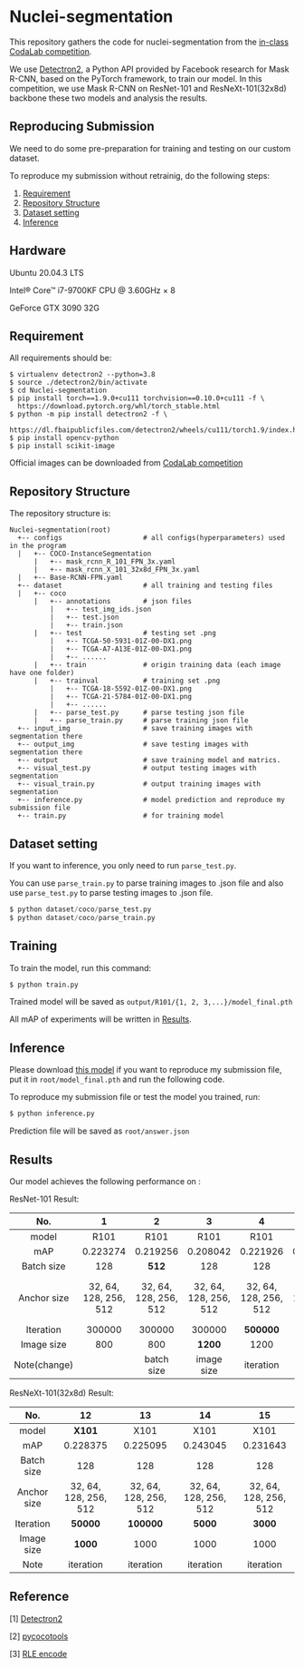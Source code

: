 # Nuclei-segmentation

This repository gathers the code for nuclei-segmentation from the [in-class CodaLab competition](https://codalab.lisn.upsaclay.fr/competitions/333?secret_key=3b31d945-289d-4da6-939d-39435b506ee5).

We use [Detectron2](https://github.com/facebookresearch/detectron2), a Python API provided by Facebook research for Mask R-CNN, based on the PyTorch framework, to train our model.
In this competition, we use  Mask R-CNN on ResNet-101 and ResNeXt-101(32x8d) backbone these two models and analysis the results.

## Reproducing Submission
We need to do some pre-preparation for training and testing on our custom dataset.

To reproduce my submission without retrainig, do the following steps:
1. [Requirement](#Requirement)
2. [Repository Structure](#Repository-Structure)
3. [Dataset setting](#Dataset-setting)
4. [Inference](#Inference)

## Hardware

Ubuntu 20.04.3 LTS

Intel® Core™ i7-9700KF CPU @ 3.60GHz × 8

GeForce GTX 3090 32G


## Requirement
All requirements should be:

```env
$ virtualenv detectron2 --python=3.8
$ source ./detectron2/bin/activate
$ cd Nuclei-segmentation
$ pip install torch==1.9.0+cu111 torchvision==0.10.0+cu111 -f \
  https://download.pytorch.org/whl/torch_stable.html
$ python -m pip install detectron2 -f \
  https://dl.fbaipublicfiles.com/detectron2/wheels/cu111/torch1.9/index.html
$ pip install opencv-python
$ pip install scikit-image
```

Official images can be downloaded from [CodaLab competition](https://codalab.lisn.upsaclay.fr/competitions/333?secret_key=3b31d945-289d-4da6-939d-39435b506ee5#participate-get_data)


## Repository Structure

The repository structure is:
```
Nuclei-segmentation(root)
  +-- configs                    # all configs(hyperparameters) used in the program 
  |   +-- COCO-InstanceSegmentation
      |   +-- mask_rcnn_R_101_FPN_3x.yaml
      |   +-- mask_rcnn_X_101_32x8d_FPN_3x.yaml
  |   +-- Base-RCNN-FPN.yaml
  +-- dataset                    # all training and testing files
  |   +-- coco
      |   +-- annotations        # json files
          |   +-- test_img_ids.json   
          |   +-- test.json   
          |   +-- train.json   
      |   +-- test               # testing set .png  
          |   +-- TCGA-50-5931-01Z-00-DX1.png  
          |   +-- TCGA-A7-A13E-01Z-00-DX1.png 
          |   +-- ......
      |   +-- train              # origin training data (each image have one folder)
      |   +-- trainval           # training set .png
          |   +-- TCGA-18-5592-01Z-00-DX1.png   
          |   +-- TCGA-21-5784-01Z-00-DX1.png 
          |   +-- ...... 
      |   +-- parse_test.py      # parse testing json file
      |   +-- parse_train.py     # parse training json file
  +-- input_img                  # save training images with segmentation there
  +-- output_img                 # save testing images with segmentation there
  +-- output                     # save training model and matrics.
  +-- visual_test.py             # output testing images with segmentation
  +-- visual_train.py            # output training images with segmentation
  +-- inference.py               # model prediction and reproduce my submission file
  +-- train.py                   # for training model
```

## Dataset setting

If you want to inference, you only need to run ```parse_test.py```.

You can use ```parse_train.py``` to parse training images to .json file and also use ```parse_test.py```  to parse testing images to .json file.

```py
$ python dataset/coco/parse_test.py
$ python dataset/coco/parse_train.py
```

## Training

To train the model, run this command:

```py
$ python train.py
```

Trained model will be saved as ```output/R101/{1, 2, 3,...}/model_final.pth```

All mAP of experiments will be written in [Results](#Results).

## Inference

Please download [this model](https://reurl.cc/EZA48K) if you want to reproduce my submission file, put it in ```root/model_final.pth``` and run the following code.

To reproduce my submission file or test the model you trained, run:

```py
$ python inference.py
```

Prediction file will be saved as ```root/answer.json```

## Results

Our model achieves the following performance on :

ResNet-101 Result:

| No.         | 1                     | 2                     | 3                     | 4                     | 5                     | 6                     | 7                     | 8                     | 9                     | 10                 | 11                   |  
|:-----------:|:---------------------:|:---------------------:|:---------------------:|:---------------------:|:---------------------:|:---------------------:|:---------------------:|:---------------------:|:---------------------:|:------------------:|:--------------------:|
| model       | R101                  | R101                  | R101                  | R101                  | R101                  | R101                  | R101                  | R101                  | R101                  | R101               | R101                 |   
| mAP         | 0.223274 | 0.219256 | 0.208042 | 0.221926 | 0.226062 | 0.211141 | 0.242515 | **0.24355** | 0.232426 | 0.233071 | 0.242185 |   
| Batch size  | 128 | **512** | 128 | 128 | 128 | 128 | 128 | 128 | 128 | 128 | 128 |   
| Anchor size | 32, 64, 128, 256, 512 | 32, 64, 128, 256, 512 | 32, 64, 128, 256, 512 | 32, 64, 128, 256, 512 | 32, 64, 128, 256, 512 | 32, 64, 128, 256, 512 | 32, 64, 128, 256, 512 | 32, 64, 128, 256, 512 | 32, 64, 128, 256, 512 | **8, 16, 32, 64, 128** | **16, 32, 64, 128, 256** |   
| Iteration   | 300000 | 300000 | 300000 | **500000** | **50000** | **200000** | **6000** | **5000** | **4000** | 5000 | 5000 |   
| Image size  | 800 | 800 | **1200** | 1200 | 1200 | 1200 | 1200 | 1200 | 1200 | 1200 | 1200 |   
| Note(change)        |                      | batch size            | image size            | iteration             | iteration             | iteration             | iteration             | iteration             | iteration             | anchor size        | anchor size          |   

ResNeXt-101(32x8d) Result:

| No.         | 12                    | 13                    | 14                    | 15                    |   
|:-----------:|:---------------------:|:---------------------:|:---------------------:|:---------------------:|
| model       | **X101**                  | X101                 | X101                  | X101                  |   
| mAP         | 0.228375 | 0.225095 | 0.243045 | 0.231643 |   
| Batch size  | 128 | 128 | 128 | 128 |   
| Anchor size | 32, 64, 128, 256, 512 | 32, 64, 128, 256, 512 | 32, 64, 128, 256, 512 | 32, 64, 128, 256, 512 |   
| Iteration   | **50000** | **100000** | **5000** | **3000** |   
| Image size  | **1000** | 1000 | 1000 | 1000 |   
| Note        | iteration             | iteration             | iteration             | iteration             |   


## Reference
[1] [Detectron2](https://github.com/facebookresearch/detectron2)

[2] [pycocotools](https://github.com/cocodataset/cocoapi/issues/131)

[3] [RLE encode](https://github.com/facebookresearch/detectron2/issues/347)
